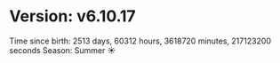 # Version: v6.10.17
Time since birth: 2513 days, 60312 hours, 3618720 minutes, 217123200 seconds
Season: Summer ☀️
